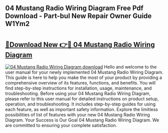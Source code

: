 ## 04 Mustang Radio Wiring Diagram Free Pdf Download - Part-buI New Repair Owner Guide W1Ym2

# <h2><a href="http://dfmrco.blite.top/?on=04+Mustang+Radio+Wiring+Diagram">🔗Download New 👉🔴 04 Mustang Radio Wiring Diagram</a></h2>

[![04 Mustang Radio Wiring Diagram download](https://i.imgur.com/lujVjoI.png)](http://dfmrco.blite.top/?on=04+Mustang+Radio+Wiring+Diagram)
Hello and welcome to the user manual for your newly implemented 04 Mustang Radio Wiring Diagram. This guide is here to help you make the most of your product by providing a comprehensive overview of its features, functions, and benefits. You will find step-by-step instructions for installation, usage, maintenance, and troubleshooting. Before using your 04 Mustang Radio Wiring Diagram, please refer to this user manual for detailed instructions on product setup, operation, and troubleshooting. It includes step-by-step guides for using each feature, as well as important safety information. Explore the limitless possibilities of list of features with your new 04 Mustang Radio Wiring Diagram. Your Success is Our Goal 04 Mustang Radio Wiring Diagram. We are committed to ensuring your complete satisfaction.
